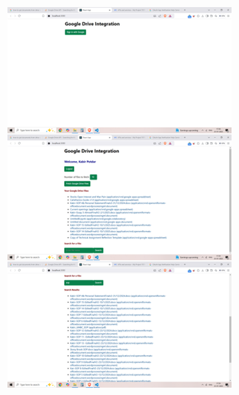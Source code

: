 ![Screenshot Description](/screenshots/Screenshot%20(269).png)
![Screenshot Description](/screenshots/Screenshot%20(270).png)
![Screenshot Description](/screenshots/Screenshot%20(271).png)
